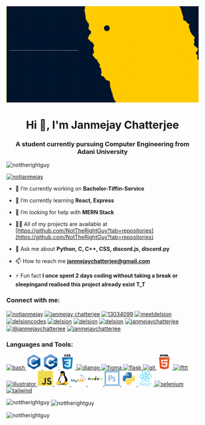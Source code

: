 <div align="center"><img src="./assets/Banner%20Profile.gif"/></div>

<h1 align="center">Hi 👋, I'm Janmejay Chatterjee</h1>
<h3 align="center">A student currently pursuing Computer Engineering from Adani University</h3>

<p align="left"> <img src="https://komarev.com/ghpvc/?username=nottherightguy&label=Profile%20views&color=0e75b6&style=flat" alt="nottherightguy" /> </p>

<p align="left"> <a href="https://twitter.com/notjanmejay" target="blank"><img src="https://img.shields.io/twitter/follow/notjanmejay?logo=twitter&style=for-the-badge" alt="notjanmejay" /></a> </p>

- 🔭 I’m currently working on **Bachelor-Tiffin-Service**

- 🌱 I’m currently learning **React, Express**

- 🤝 I’m looking for help with **MERN Stack**

- 👨‍💻 All of my projects are available at [https://github.com/NotTheRightGuy?tab=repositories](https://github.com/NotTheRightGuy?tab=repositories)

- 💬 Ask me about **Python, C, C++, CSS, discord.js, discord.py**

- 📫 How to reach me **janmejaychatterjee@gmail.com**

- ⚡ Fun fact **I once spent 2 days coding without taking a break or sleepingand realised this project already exist T_T**

<h3 align="left">Connect with me:</h3>
<p align="left">
<a href="https://twitter.com/notjanmejay" target="blank"><img align="center" src="https://raw.githubusercontent.com/rahuldkjain/github-profile-readme-generator/master/src/images/icons/Social/twitter.svg" alt="notjanmejay" height="30" width="40" /></a>
<a href="https://linkedin.com/in/janmejay chatterjee" target="blank"><img align="center" src="https://raw.githubusercontent.com/rahuldkjain/github-profile-readme-generator/master/src/images/icons/Social/linked-in-alt.svg" alt="janmejay chatterjee" height="30" width="40" /></a>
<a href="https://stackoverflow.com/users/13034099" target="blank"><img align="center" src="https://raw.githubusercontent.com/rahuldkjain/github-profile-readme-generator/master/src/images/icons/Social/stack-overflow.svg" alt="13034099" height="30" width="40" /></a>
<a href="https://instagram.com/meetdelsion" target="blank"><img align="center" src="https://raw.githubusercontent.com/rahuldkjain/github-profile-readme-generator/master/src/images/icons/Social/instagram.svg" alt="meetdelsion" height="30" width="40" /></a>
<a href="https://www.youtube.com/c/delsioncodes" target="blank"><img align="center" src="https://raw.githubusercontent.com/rahuldkjain/github-profile-readme-generator/master/src/images/icons/Social/youtube.svg" alt="delsioncodes" height="30" width="40" /></a>
<a href="https://www.codechef.com/users/delsion" target="blank"><img align="center" src="https://cdn.jsdelivr.net/npm/simple-icons@3.1.0/icons/codechef.svg" alt="delsion" height="30" width="40" /></a>
<a href="https://www.hackerrank.com/delsion" target="blank"><img align="center" src="https://raw.githubusercontent.com/rahuldkjain/github-profile-readme-generator/master/src/images/icons/Social/hackerrank.svg" alt="delsion" height="30" width="40" /></a>
<a href="https://codeforces.com/profile/delsion" target="blank"><img align="center" src="https://raw.githubusercontent.com/rahuldkjain/github-profile-readme-generator/master/src/images/icons/Social/codeforces.svg" alt="delsion" height="30" width="40" /></a>
<a href="https://www.leetcode.com/janmejaychatterjee" target="blank"><img align="center" src="https://raw.githubusercontent.com/rahuldkjain/github-profile-readme-generator/master/src/images/icons/Social/leet-code.svg" alt="janmejaychatterjee" height="30" width="40" /></a>
<a href="https://www.hackerearth.com/@janmejaychatterjee" target="blank"><img align="center" src="https://raw.githubusercontent.com/rahuldkjain/github-profile-readme-generator/master/src/images/icons/Social/hackerearth.svg" alt="@janmejaychatterjee" height="30" width="40" /></a>
<a href="https://auth.geeksforgeeks.org/user/janmejaychatterjee" target="blank"><img align="center" src="https://raw.githubusercontent.com/rahuldkjain/github-profile-readme-generator/master/src/images/icons/Social/geeks-for-geeks.svg" alt="janmejaychatterjee" height="30" width="40" /></a>
</p>

<h3 align="left">Languages and Tools:</h3>
<p align="left"> <a href="https://www.gnu.org/software/bash/" target="_blank" rel="noreferrer"> <img src="https://www.vectorlogo.zone/logos/gnu_bash/gnu_bash-icon.svg" alt="bash" width="40" height="40"/> </a> <a href="https://www.cprogramming.com/" target="_blank" rel="noreferrer"> <img src="https://raw.githubusercontent.com/devicons/devicon/master/icons/c/c-original.svg" alt="c" width="40" height="40"/> </a> <a href="https://www.w3schools.com/cpp/" target="_blank" rel="noreferrer"> <img src="https://raw.githubusercontent.com/devicons/devicon/master/icons/cplusplus/cplusplus-original.svg" alt="cplusplus" width="40" height="40"/> </a> <a href="https://www.w3schools.com/css/" target="_blank" rel="noreferrer"> <img src="https://raw.githubusercontent.com/devicons/devicon/master/icons/css3/css3-original-wordmark.svg" alt="css3" width="40" height="40"/> </a> <a href="https://www.djangoproject.com/" target="_blank" rel="noreferrer"> <img src="https://cdn.worldvectorlogo.com/logos/django.svg" alt="django" width="40" height="40"/> </a> <a href="https://www.figma.com/" target="_blank" rel="noreferrer"> <img src="https://www.vectorlogo.zone/logos/figma/figma-icon.svg" alt="figma" width="40" height="40"/> </a> <a href="https://flask.palletsprojects.com/" target="_blank" rel="noreferrer"> <img src="https://www.vectorlogo.zone/logos/pocoo_flask/pocoo_flask-icon.svg" alt="flask" width="40" height="40"/> </a> <a href="https://git-scm.com/" target="_blank" rel="noreferrer"> <img src="https://www.vectorlogo.zone/logos/git-scm/git-scm-icon.svg" alt="git" width="40" height="40"/> </a> <a href="https://www.w3.org/html/" target="_blank" rel="noreferrer"> <img src="https://raw.githubusercontent.com/devicons/devicon/master/icons/html5/html5-original-wordmark.svg" alt="html5" width="40" height="40"/> </a> <a href="https://ifttt.com/" target="_blank" rel="noreferrer"> <img src="https://www.vectorlogo.zone/logos/ifttt/ifttt-ar21.svg" alt="ifttt" width="40" height="40"/> </a> <a href="https://www.adobe.com/in/products/illustrator.html" target="_blank" rel="noreferrer"> <img src="https://www.vectorlogo.zone/logos/adobe_illustrator/adobe_illustrator-icon.svg" alt="illustrator" width="40" height="40"/> </a> <a href="https://developer.mozilla.org/en-US/docs/Web/JavaScript" target="_blank" rel="noreferrer"> <img src="https://raw.githubusercontent.com/devicons/devicon/master/icons/javascript/javascript-original.svg" alt="javascript" width="40" height="40"/> </a> <a href="https://www.linux.org/" target="_blank" rel="noreferrer"> <img src="https://raw.githubusercontent.com/devicons/devicon/master/icons/linux/linux-original.svg" alt="linux" width="40" height="40"/> </a> <a href="https://www.mysql.com/" target="_blank" rel="noreferrer"> <img src="https://raw.githubusercontent.com/devicons/devicon/master/icons/mysql/mysql-original-wordmark.svg" alt="mysql" width="40" height="40"/> </a> <a href="https://nodejs.org" target="_blank" rel="noreferrer"> <img src="https://raw.githubusercontent.com/devicons/devicon/master/icons/nodejs/nodejs-original-wordmark.svg" alt="nodejs" width="40" height="40"/> </a> <a href="https://www.photoshop.com/en" target="_blank" rel="noreferrer"> <img src="https://raw.githubusercontent.com/devicons/devicon/master/icons/photoshop/photoshop-line.svg" alt="photoshop" width="40" height="40"/> </a> <a href="https://www.python.org" target="_blank" rel="noreferrer"> <img src="https://raw.githubusercontent.com/devicons/devicon/master/icons/python/python-original.svg" alt="python" width="40" height="40"/> </a> <a href="https://reactjs.org/" target="_blank" rel="noreferrer"> <img src="https://raw.githubusercontent.com/devicons/devicon/master/icons/react/react-original-wordmark.svg" alt="react" width="40" height="40"/> </a> <a href="https://www.selenium.dev" target="_blank" rel="noreferrer"> <img src="https://raw.githubusercontent.com/detain/svg-logos/780f25886640cef088af994181646db2f6b1a3f8/svg/selenium-logo.svg" alt="selenium" width="40" height="40"/> </a> <a href="https://tailwindcss.com/" target="_blank" rel="noreferrer"> <img src="https://www.vectorlogo.zone/logos/tailwindcss/tailwindcss-icon.svg" alt="tailwind" width="40" height="40"/> </a> </p>

<p><img align="left" src="https://github-readme-stats.vercel.app/api/top-langs?username=nottherightguy&show_icons=true&locale=en&layout=compact" alt="nottherightguy" /></p>

<p>&nbsp;<img align="center" src="https://github-readme-stats.vercel.app/api?username=nottherightguy&show_icons=true&locale=en" alt="nottherightguy" /></p>

<p><img align="center" src="https://github-readme-streak-stats.herokuapp.com/?user=nottherightguy&" alt="nottherightguy" /></p>
